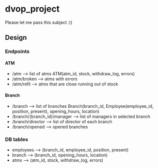# dvop_project
Please let me pass this subject :))
## Design
### Endpoints
#### ATM
- /atm --> list of atms ATM(atm_id, stock, withdraw_log, errors)
- /atm/broken --> atms with errors
- /atm/refil  --> atms that are close running out of stock
#### Branch
- /branch --> list of branches Branch(branch_id, Employee(employee_id, position, present), opening_hours, location)
- /branch/{branch_id}/manager --> list of managers in selected branch
- /branch/director --> list of director of each branch
- /branch/opened --> opened branches
### DB tables
- employees --> (branch_id, employee_id, position, present)
- branch --> (branch_id, opening_hours, location)
- atms --> (atm_id, stock, withdraw_log, errors)
